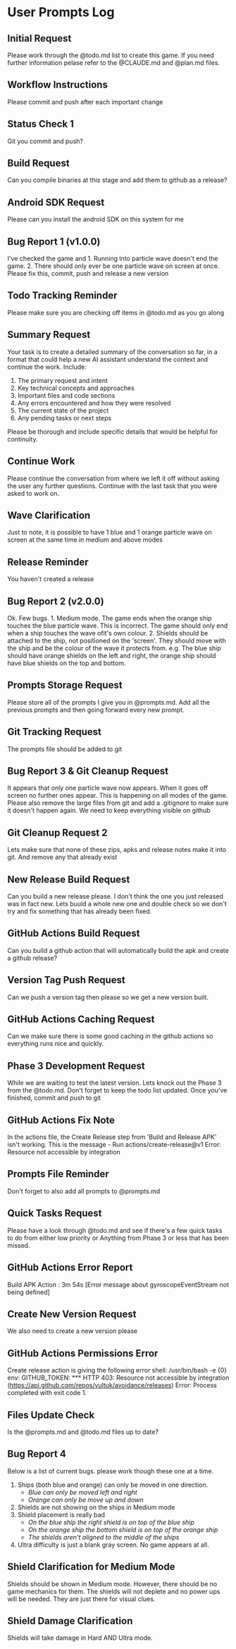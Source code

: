 # User Prompts Log

## Initial Request
Please work through the @todo.md list to create this game. If you need further information pelase refer to the @CLAUDE.md and @plan.md files.

## Workflow Instructions
Please commit and push after each important change

## Status Check 1
Git you commit and push?

## Build Request
Can you compile binaries at this stage and add them to github as a release?

## Android SDK Request
Please can you install the android SDK on this system for me

## Bug Report 1 (v1.0.0)
I've checked the game and 1. Running into particle wave doesn't end the game. 2. There should only ever be one particle wave on screen at once. Please fix this, commit, push and release a new version

## Todo Tracking Reminder
Please make sure you are checking off items in @todo.md as you go along

## Summary Request
Your task is to create a detailed summary of the conversation so far, in a format that could help a new AI assistant understand the context and continue the work. Include:

1. The primary request and intent
2. Key technical concepts and approaches
3. Important files and code sections
4. Any errors encountered and how they were resolved
5. The current state of the project
6. Any pending tasks or next steps

Please be thorough and include specific details that would be helpful for continuity.

## Continue Work
Please continue the conversation from where we left it off without asking the user any further questions. Continue with the last task that you were asked to work on.

## Wave Clarification
Just to note, it is possible to have 1 blue and 1 orange particle wave on screen at the same time in medium and above modes

## Release Reminder
You haven't created a release

## Bug Report 2 (v2.0.0)
Ok. Few bugs. 1. Medium mode. The game ends when the orange ship touches the blue particle wave. This is incorrect. The game should only end when a ship touches the wave ofit's own colour. 2. Shields should be attached to the ship, not positioned on the 'screen'. They should move with the ship and be the colour of the wave it protects from. e.g. The blue ship should have orange shields on the left and right, the orange ship should have blue shields on the top and bottom.

## Prompts Storage Request
Please store all of the prompts I give you in @prompts.md. Add all the previous prompts and then going forward every new prompt.

## Git Tracking Request
The prompts file should be added to git

## Bug Report 3 & Git Cleanup Request
It appears that only one particle wave now appears. When it goes off screen no further ones appear. This is happening on all modes of the game. Please also remove the large files from git and add a .gitignore to make sure it doesn't happen again. We need to keep everything visible on github

## Git Cleanup Request 2
Lets make sure that none of these zips, apks and release notes make it into git. And remove any that already exist

## New Release Build Request
Can you build a new release please. I don't think the one you just released was in fact new. Lets buuld a whole new one and double check so we don't try and fix something that has already been fixed.

## GitHub Actions Build Request
Can you build a github action that will automatically build the apk and create a github release?

## Version Tag Push Request
Can we push a version tag then please so we get a new version built.

## GitHub Actions Caching Request
Can we make sure there is some good caching in the github actions so everything runs nice and quickly.

## Phase 3 Development Request
While we are waiting to test the latest version. Lets knock out the Phase 3 from the @todo.md. Don't forget to keep the todo list updated. Once you've finished, commit and push to git

## GitHub Actions Fix Note
In the actions file, the Create Release step from 'Build and Release APK' isn't working. This is the message - Run actions/create-release@v1
Error: Resource not accessible by integration

## Prompts File Reminder
Don't forget to also add all prompts to @prompts.md

## Quick Tasks Request
Please have a look through @todo.md and see if there's a few quick tasks to do from either low priority or Anything from Phase 3 or less that has been missed.

## GitHub Actions Error Report
Build APK Action : 3m 54s
[Error message about gyroscopeEventStream not being defined]

## Create New Version Request
We also need to create a new version please

## GitHub Actions Permissions Error
Create release action is giving the following error   shell: /usr/bin/bash -e {0}
  env:
    GITHUB_TOKEN: ***
HTTP 403: Resource not accessible by integration (https://api.github.com/repos/vultuk/avoidance/releases)
Error: Process completed with exit code 1.

## Files Update Check
Is the @prompts.md and @todo.md files up to date?

## Bug Report 4
Below is a list of current bugs. please work though these one at a time.

1. Ships (both blue and orange) can only be moved in one direction.
   - *Blue can only be moved left and right*
   - *Orange can only be move up and down*
2. Shields are not showing on the ships in Medium mode
3. Shield placement is really bad
   - *On the blue ship the right shield is on top of the blue ship*
   - *On the orange ship the bottom shield is on top of the orange ship*
   - *The shields aren't aligned to the middle of the ships*
4. Ultra difficulty is just a blank gray screen. No game appears at all.

## Shield Clarification for Medium Mode
Shields should be shown in Medium mode. However, there should be no game mechanics for them. The shields will not deplete and no power ups will be needed. They are just there for visual clues.

## Shield Damage Clarification
Shields will take damage in Hard AND Ultra mode.